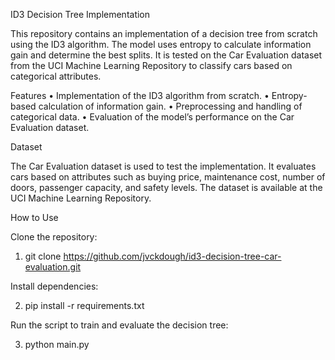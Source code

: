 ID3 Decision Tree Implementation

This repository contains an implementation of a decision tree from scratch using the ID3 algorithm. The model uses entropy to calculate information gain and determine the best splits. It is tested on the Car Evaluation dataset from the UCI Machine Learning Repository to classify cars based on categorical attributes.

Features
	•	Implementation of the ID3 algorithm from scratch.
	•	Entropy-based calculation of information gain.
	•	Preprocessing and handling of categorical data.
	•	Evaluation of the model’s performance on the Car Evaluation dataset.

Dataset

The Car Evaluation dataset is used to test the implementation. It evaluates cars based on attributes such as buying price, maintenance cost, number of doors, passenger capacity, and safety levels. The dataset is available at the UCI Machine Learning Repository.

How to Use

Clone the repository:

  1. git clone https://github.com/jvckdough/id3-decision-tree-car-evaluation.git

Install dependencies:

  2. pip install -r requirements.txt


Run the script to train and evaluate the decision tree:

  3. python main.py





